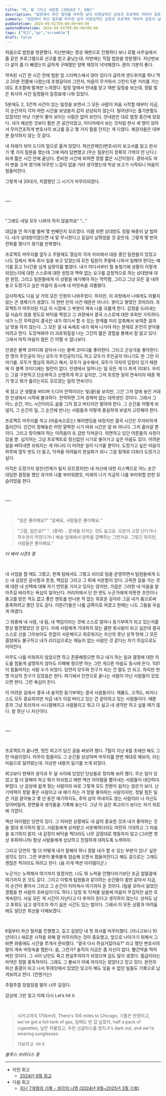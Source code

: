 ```yaml
---
title: "피, 땀 그리고 서운함 (2024년 7, 8월)"
description: "법원에서 파산 절차를 마주한 날의 비현실적인 감정과 프로젝트 막바지 갈등이 남긴 상처를 솔직하게 기록하고, 그래도 팀을 위해 버티며 다시 일어서기로 다짐한 여름의 기록으로 실패를 받아들이는 태도를 진지하게 성찰한 회고다. 스스로에게 남긴 위로와 앞으로의 다짐, 배우 잃지 않기 위한 생활 루틴도 덧붙였으며, 다시 동일한 실수를 반복하지 않기 위한 체계도 설계했다."
summary: "법원에서 파산 절차를 마주한 날의 비현실적인 감정과 프로젝트 막바지 갈등이 남긴 상처를 솔직하게 기록하고, 그래도 팀을 위해 버티며 다시 일어서기로 다짐한 여름의 기록으로 실패를 받아들이는 태도를 진지하게 성찰한 회고다. 스스로에게 남긴 위로와 앞으로의 다짐, 배우 잃지 않기 위한 생활..."
pubDatetime: 2024-09-01T09:00:00+09:00
updatedDatetime: 2024-09-01T09:00:00+09:00
tags: ["회고","go","scrumble"]
draft: false
---
```


처음으로 법원을 방문했다. 지난번에는 영상 재판으로 진행하다 보니 로펌 사무실에서 줌 같은 프로그램으로 선고를 받고 끝났는데, 이번에는 직접 법원을 방문했다. 지난번보다 살이 좀 더 빠졌는지 급하게 구매했던 양복 재킷이 넉넉해졌다. 괜히 기분이 좋다.

약속된 시간 한 시간 전에 법원 앞 스타벅스에서 앉아 있다가 급하게 샌드위치를 하나 먹고 20분 전쯤에 나왔는데 초행길이라 그런지, 마음이 무거워서 그런지 5분 거리를 가는데도 초조함에 멀게만 느껴졌다. 법정 앞에서 안내를 받고 재판 일정을 보는데, 정말 많은 회사의 사건 일정들이 일정표에 나와 있었다.

5분에도 2, 3건씩 사건이 있는 일정을 보면서 그 모든 사람이 처음 시작할 때부터 지금, 이 순간까지 각자 어떤 시간을 보냈을지 감히 상상되지 않는다. 털어낸다는 홀가분함도 있겠지만 마냥 기분이 좋아 보이는 사람은 없어 보인다. 안내받은 대로 법정 중간에 앉았다. 내가 예상한 것보다 훨씬 큰 공간이었고, 미디어에서 보는 것처럼 판사 세 명이 앉아서 무미건조하게 변호사의 보고를 듣고 몇 가지 말을 던지는 게 다였다. 채권자들은 대부분 참석하지 않는 것 같다.

내 차례가 되어 드디어 앞으로 옮겨 앉았다. 파산관재인(변호사)이 보고서를 읽고 판사가 몇 가지 질문을 했는데 그에 따라 답변했고 (무슨 질문인지 정확히 기억이 안 난다.) 되게 짧은 시간 안에 끝났다. 준비한 시간에 비하면 정말 짧은 시간이었다. 경위서도 여러 번을 고쳐 썼기에 아무런 느낌이 없을 거라 생각했는데 막상 보고가 시작되니 마음이 힘들어진다. 

그렇게 내 20대가, 치열했던 그 시기가 마무리되었다.

<br>

—-

<br>

"그래도 내일 모두 나와야 하지 않을까요”
“…”

대답을 안 하기를 벌써 몇 번째인지 모르겠다. 이쯤 되면 상대방도 정말 짜증이 날 법하다. 내가 상대방이었으면 내 말 무시한다고 길길이 날뛰었을 것 같은데. 그렇게 몇 번의 전화를 했다가 끊기를 반복했다.

프로젝트 마무리를 앞두고 주말에도 열심히 각자 자리에서 대응 중인 팀원들이 있었고 나도 집에서 계속 회사 일을 보고 있었는데 모든 팀원이 주말에 나와서 일해야 한다는 얘기를 듣고 1시간을 넘게 실랑이를 벌였다. 내가 어디서부터 뭘 놓쳤기에 상황이 이렇게 되었는지에 대한 스스로에 대한 원망과 맥락 없는 요구를 감정적으로 하는 상대방에 대한 원망, 그리고 팀원들에게 이 상황을 얘기해야 하는 막막함, 그리고 그냥 모든 걸 내려놓고 도망가고 싶은 마음이 동시에 내 머릿속을 괴롭혔다. 

감사하게도 다음 날 거의 모든 인원이 나와주었다. 하지만, 이 과정에서 나에게도 아물지 않는 큰 생채기가 생겼다. 이 한번 만의 사건 때문은 아니다. 쌓이고 쌓였던 것이리라. 프로젝트가 마무리된 지금 이 시점에 그 부분이 계속 나를 괴롭게 한다. 감정을 드러내는 걸 서슴지 않을 정도로 바닥을 찍었고 그 과정에서 결국 스스로에 대한 후회만 가득하다. 내가 느낀 무력감이 결국은 내가 여기서 할 수 있는 한계를 미리 압축해서 보여준 걸까. 남 탓을 하지 않는다. 그 모든 걸 내 숙제로 내가 헤쳐 나가야 하는 문제로 온전히 받아들이려고 한다. 도망쳐봐야 더 괴로워질걸 나는 그간의 짧은 경험을 통해서 잘 알고 있다. 그래서 아직 마음이 힘든 건 어쩔 수 없나보다.

인생은 블랙 코미디와 같아서 나는 블랙 코미디를 좋아한다. 그리고 군상극을 좋아한다. 한 명의 주인공이 아닌 모두가 주인공이기도 하고 모두가 주인공이 아니기도 한 그런 이야기를. 모두가 열심히 하려고 해서, 모두가 실수해서, 모두가 각자의 입장이 있기 때문에 이 블랙 코미디에는 빌런이 없다. 인생에서 일어나는 일 모든 게 다 회색 지대다. 우리는 그걸 구분하고 단순화하고 선명하게 하고 싶지만, 그저 흐릿한 일의 연속이라 때론 뭐가 맞고 뭐가 틀리는지도 모르겠는 일의 연속이다. 

꾹 참고 군 생활을 버티며 드디어 전역이라는 빛(끝)을 보지만, 그건 그저 앞에 놓인 거대한 인생에서 시작에 불과하다. 전역하면 그저 경제력 없는 대학생인 것이다. 그래서 그 어느 순간, 어느 시간이라도 삶을 그저 참고 버티지만 말아야 한다. 그 순간을 어떻게 보낼지, 그 순간의 일, 그 순간에 만나는 사람들과 어떻게 충실하게 보낼지 고민해야 한다. 

프로젝트 마무리를 하고 (마음속으로는) 해피엔딩을 바랐지만 결국 시간은 무자비하게 흘러간다. 인간이 정해놓은 어떤 얄팍한 시기 따위 시간은 알 바 아니다. 그저 흘러갈 뿐이다. 그리고 맞이해야 하는 어려움이 또 금방 닥쳐온다. 외면하고 있던 어른들의 사정이 있을 뿐. 심지어는 그냥 프로젝트로 정신없던 시기로 돌아가고 싶은 마음도 있다. 어려운 일을 버텨내면 쉬워지는 게 아니라 더 어려운 일이 다가올 뿐이다. 도망가고 싶은 마음이 하루에 열두 번도 더 들고, 닥쳐올 어려움이 현실화가 되니 그걸 핑계로 더욱더 도망가고 싶다.

아직은 도망가지 않은(언제가 될지 모르겠지만) 내 자신에 대한 리스펙으로 어느 순간 대담한 결정을 했던 과거의 나를 부러워했듯, 미래의 나가 지금의 나를 부러워할 만한 모습이었음 한다.

<br>

—-

<br>  

 > 
 > ”일은 좋아해요?“
 > ”글쎄요, 사람들은 좋아해요.“

 > 
 > ”그럼, 일은요?“
 > “.. (중략) .. 문제들 터지는 것도 싫고요. 오븐이 고장 난다거나 하수관이 막힌다거나 배송 업체에서 양파를 깜빡하는 그런거요. 그렇긴 하지만, 사람들은 좋아해요.”

*더 베어 시즌3 중*

<br>

내 사업을 할 때도 그랬고, 현재 팀에서도 그렇고 리더로 팀을 운영하면서 팀원들에게 드는 내 감정은 감사함과 존경, 책임감 그리고 그 뒤에 서운함이 있다. 고독한 길을 가는 것에 대한 내 선택에 대해 자기 연민을 가지고 있지는 않지만, 가끔은 그러한 내 마음을 알아주길 바라주는 욕심이 일어난다. 커리어에서 단 한 번도 누군가에게 따뜻한 조언이나 충고를 받은 적도 없고 좋은 멘토를 만나본 적 없는 외로운 길이라 그걸 내가 줌으로써 충족하려고 했던 것도 같다. 어른(?)들은 나를 금쪽이로 여겼고 한때는 나도 그들을 우습게 여겼다.

그 와중에 내 사람, 내 팀, 내 책임이라는 것에 스스로 얼마나 동기부여가 되고 있는지를 항상 발견했었던 것 같다. 아래 사람에게 기대하지 않는 쿨한 윗사람이 되고 싶은데 결국 스스로 선을 그어보아도 한없이 서운해지고 외로워지는 자신의 못난 성격 탓에 그 모든 결정에도 불구하고 내가 리더십으로는 재능이 없는 사람인 것 같다는 자기 의심으로도 이어진다.

아무도 나를 미워하지 않았으면 하고 존중해줬으면 하고 내가 하는 일과 결정에 대한 의도를 힘들게 설명하지 않아도 이해해 줬으면 하는 그런 게으른 마음도 동시에 든다. 1대1이 힘들어지는 사람 수가 되었다. 당연히 모두와 친구가 되는 건 말도 안 되고. 하지만 한 명 이상의 친구가 있었음은 한다. 여기에서 인연으로 끝나는 사람이 아닌 사람들이 있었으면 한다. 그런 욕심이 든다.  

이 어려운 길에서 결국 내 솔직한 동기부여는 결국 사람들이다. 제품도, 고객도, 비지니스도 모두 중요하지만 지금 내가 이걸 버티고 있는 건 같이하고 있는 사람들이다. 때론 혼자 그냥 토라져서 시니컬해지고 사람들이고 뭐고 다 싫고 내 생각만 하고 싶을 때가 많다. 참 못난 나 자신이다. 

<br>

—-

<br>  

프로젝트가 끝나면, 멋진 회고가 담긴 글을 써보려 했다. 7월이 지난 8월 초에만 해도 그런 마음이었다. 아무리 힘들어도 그 순간을 상상하며 마무리를 한번 제대로 해보자, 라는 마음으로 달려왔는데. 이상한 내용의 일기를 쓰게 되었다.

회고보다 현재의 생각과 두 달 사이에 있었던 단상들로 정리해 보려 했다. 무슨 일이 있었고 뭘 더 잘해야 하고 뭐가 아쉬웠고 매번 액션 아이템을 뽑아내는 사람들이 대단하다. 부럽다. 난 감상에 쉽게 젖는 사람이라 바로 그렇게 모드 전환이 쉽지는 않은가 보다. 난 기억력이 정말 좋은 사람이고 내 얘기 하는 거 정말 좋아하는 사람이지만, 정말 힘든 일은 가끔 묻어놓고 몇 년 동안 얘기하지도, 추억 삼아 꺼내지도 않는 사람이라 나 자신도 잊어버릴까, 장면들과 생각들을 기록해 놓는다. 그냥 이 글은 회고라기 보다는 자기 위로에 가깝다. 

액션 아이템은 당연히 있다. 그 어떠한 상황에도 내 삶의 중요한 것과 내가 좋아하는 것을 절대 포기하지 말고, 사람들에게 상처받고 서운해하더라도 여전히 기대하고 그 마음을 포기하지 말자. 내 감정이 바닥을 찍더라도 너무 감정대로 행동하지 않고 (그러면 항상 후회하니까) 항상 사람들에게 상냥하고 친절하게 대하도록 노력하자. 

그리고 당연히 ‘뭘 더 어떻게 내가 잘해야 하나 정말 내가 할 수 있는 부분이 있나’ 싶은 생각도 있다. 그런 부분이 불쑥불쑥 엄습해 오면서 힘들어진다고 해도 겉으로는 그래도 괜찮은 척이라도 하려고 한다. (음 이게 액션 아이템이군.)

누군가는 노력해서 여기까지 왔겠지만, 나도 뭐 노력을 안했다라기보단 조금 얼떨결에 여기까지 온 것도 같다. 그리고 이렇게 팀원들과 같이하는 순간들이 꿈만 같아서 지금, 이 순간이 좋아서 그리고 그 순간이 이어져서 여기까지 온 것이다. (팀을 모아서 잃었던 경험을 한 사람의 조바심이기도 하다.) 당장 또 닥쳐올 일들에 마음이 무겁지만 삶은 또 계속된다. 사실 모든 게 시간이 지난다고 다 추억이 된다고 생각하지 않는다. 상처도 남고 후회도 남고 생각조차 하기 싫은 시간도 있는 법이다. 그래서 이 모든 상황과 어려움에도 일단은 최선을 다해보겠다. 

<br>  

6월부터 파산 절차를 진행했고, 길고 길었던 내 첫 회사를 마무리했다. (지나고보니 10년이다.) 새로운 시작을 위해 잘 마무리하는 것이 중요했고, 앞으로 나아가기 위해서 그 바쁜 와중에도 시간을 쪼개서 준비했다. ”결국 다시 하실거잖아요?“ 라고 했던 변호사의 말이 계속 머릿속을 맴돈다. 음, 그런가? 솔직히 지금은 좀 자신이 없다. 빨간약을 먹어버린 것이다. 그 사이 낭만도 죽고 현실주의자가 되었으며 겁도 많이 생겼다. 월급이라는 마약은 정말 중독적이다. 그래도 그 불씨가 아예 꺼지지는 않았다고 믿고 있다. 완전히 파산 종결이 되고 나서 투데잇에서 있었던 잊고자 해도 잊을 수 없던 일들도 기록으로 남겨보려고 한다. (언젠가는)

주절주절 칭얼칭얼 말이 너무 길었다.

감상에 그만 젖고 이제 다시 Let’s hit it.

<br>

 > 
 > 시카고까지 170km야, There's 106 miles to Chicago,
 > 기름은 만땅이고, we've got a full tank of gas,
 > 담배도 반 갑 남았지, half a pack of cigarettes,
 > 날은 저물었고, 우린 선글라스를 썼지.it's dark out, and we're wearing sunglasses.
 > 
 > 가보자고. hit it.

*블루스 브라더스 중*

---

* 이전 회고
  * [2024년 6월 회고](2024%E1%84%82%E1%85%A7%E1%86%AB%206%E1%84%8B%E1%85%AF%E1%86%AF%20%E1%84%92%E1%85%AC%E1%84%80%E1%85%A9.md)
* 다음 회고
  * [지난 7개월의 기록 - 생각의 나열 (2024년 9월~2025년 3월 기록)](%E1%84%8C%E1%85%B5%E1%84%82%E1%85%A1%E1%86%AB%207%E1%84%80%E1%85%A2%E1%84%8B%E1%85%AF%E1%86%AF%E1%84%8B%E1%85%B4%20%E1%84%80%E1%85%B5%E1%84%85%E1%85%A9%E1%86%A8%20-%20%E1%84%89%E1%85%A2%E1%86%BC%E1%84%80%E1%85%A1%E1%86%A8%E1%84%8B%E1%85%B4%20%E1%84%82%E1%85%A1%E1%84%8B%E1%85%A7%E1%86%AF%20%282024%E1%84%82%E1%85%A7%E1%86%AB%209%E1%84%8B%E1%85%AF%E1%86%AF~2025%E1%84%82%E1%85%A7%E1%86%AB%203%E1%84%8B%E1%85%AF%E1%86%AF%20%E1%84%80%E1%85%B5%E1%84%85%E1%85%A9%E1%86%A8%29.md)
